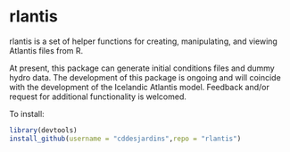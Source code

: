 # rlantis

rlantis is a set of helper functions for creating, manipulating, and viewing Atlantis files from R. 

At present, this package can generate initial conditions files and dummy hydro data. The development of this package is ongoing and will coincide with the development of the Icelandic Atlantis model. Feedback and/or request for additional functionality is welcomed.  

To install: 

```R
library(devtools)
install_github(username = "cddesjardins",repo = "rlantis")
```

